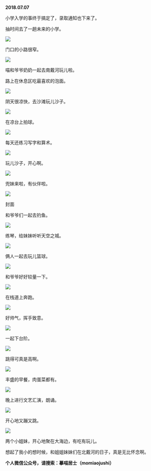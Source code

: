 
          
            
**2018.07.07**

小学入学的事终于搞定了，录取通知也下来了。

抽时间去了一趟未来的小学。




![](img/51001-ef3228020d5376da.jpg)




门口的小路很窄。




![](img/51001-dbfcc3d1c4964518.jpg)




喵和爷爷奶奶一起去南戴河玩儿啦。

路上在休息区吃最喜欢的泡面。




![](img/51001-361ba00c736feab1.jpg)




阴天很凉快，去沙滩玩儿沙子。




![](img/51001-09cae5fca442d217.jpg)




在凉台上拍球。




![](img/51001-9bea1a9e38a77105.jpg)




每天还练习写字和算术。




![](img/51001-ff9cf30315c4bf92.jpg)




玩儿沙子，开心啊。




![](img/51001-c9c3c70ba68dac06.jpg)




兜妹来啦，有伙伴啦。




![](img/51001-c86772bb49d1d5ff.jpg)

封面


和爷爷们一起去钓鱼。




![](img/51001-3cba509790bc387d.jpg)




练琴，给妹妹听听天空之城。




![](img/51001-bfeb88957c3cb444.jpg)




俩人一起去玩儿篮球。




![](img/51001-8b5913938ffe02a1.jpg)




和爷爷好好较量一下。




![](img/51001-fc724b7ee264a98d.jpg)




在栈道上奔跑。




![](img/51001-9b92fcacf523b025.jpg)




好帅气，挥手致意。




![](img/51001-f1e51922ad9b3e5d.jpg)




一起下台阶。




![](img/51001-a21c32352f2d6acf.jpg)




跳得可真是高啊。




![](img/51001-f0bb41555288bf9f.jpg)




丰盛的早餐，肉蛋菜都有。




![](img/51001-bb75ab1babe5c719.jpg)




晚上进行文艺汇演，朗诵。




![](img/51001-522fd8916be8ce6a.jpg)




开心地又蹦又跳。




![](img/51001-2cd23a94f4710345.jpg)




两个小姐妹，开心地聚在大海边，有吃有玩儿。

想起了我小的想时候，和姐姐妹妹们在北戴河的日子，真是无比怀念啊。


**个人微信公众号，请搜索：摹喵居士（momiaojushi）**

          
        